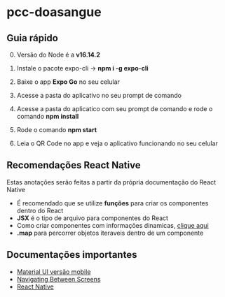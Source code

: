 # pcc-doasangue

## Guia rápido

0. Versão do Node é a **v16.14.2**

1. Instale o pacote expo-cli -> **npm i -g expo-cli**

2. Baixe o app **Expo Go** no seu celular

3. Acesse a pasta do aplicativo no seu prompt de comando

4. Acesse a pasta do aplicatico com seu prompt de comando e rode o comando **npm install**

5. Rode o comando **npm start**

6. Leia o QR Code no app e veja o aplicativo funcionando no seu celular

## Recomendações React Native

Estas anotações serão feitas a partir da própria documentação do React Native

- É recomendado que se utilize **funções** para criar os componentes dentro do React
- **JSX** é o tipo de arquivo para componentes do React
- Como criar componentes com informações dinamicas, [clique aqui](https://reactnative.dev/docs/intro-react#state)
- **.map** para percorrer objetos iteraveis dentro de um componente

## Documentações importantes

- [Material UI versão mobile](https://callstack.github.io/react-native-paper/index.html)
- [Navigating Between Screens](https://reactnative.dev/docs/navigation)
- [React Native](https://reactnative.dev/)
